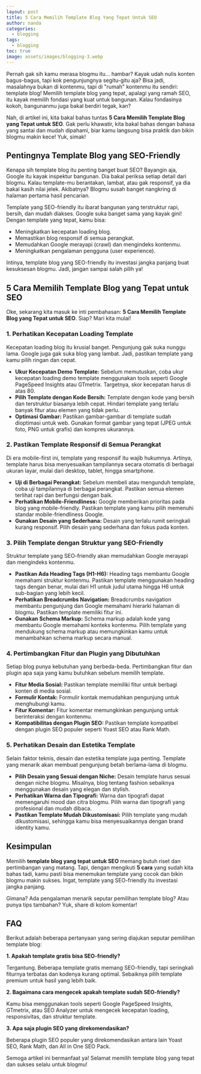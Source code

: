 ```yaml
---
layout: post
title: 5 Cara Memilih Template Blog Yang Tepat Untuk SEO
author: nanda
categories:
  - blogging
tags:
  - blogging
toc: true
image: assets/images/blogging-3.webp
---
```



Pernah gak sih kamu merasa blogmu itu... hambar? Kayak udah nulis konten bagus-bagus, tapi kok pengunjungnya segitu-gitu aja? Bisa jadi, masalahnya bukan di kontenmu, tapi di "rumah" kontenmu itu sendiri: template blog! Memilih template blog yang tepat, apalagi yang ramah SEO, itu kayak memilih fondasi yang kuat untuk bangunan. Kalau fondasinya kokoh, bangunanmu juga bakal berdiri tegak, kan?

Nah, di artikel ini, kita bakal bahas tuntas **5 Cara Memilih Template Blog yang Tepat untuk SEO**. Gak perlu khawatir, kita bakal bahas dengan bahasa yang santai dan mudah dipahami, biar kamu langsung bisa praktik dan bikin blogmu makin kece! Yuk, simak!

## Pentingnya Template Blog yang SEO-Friendly

Kenapa sih template blog itu penting banget buat SEO? Bayangin aja, Google itu kayak inspektur bangunan. Dia bakal periksa setiap detail dari blogmu. Kalau template-mu berantakan, lambat, atau gak responsif, ya dia bakal kasih nilai jelek. Akibatnya? Blogmu susah banget nangkring di halaman pertama hasil pencarian.

Template yang SEO-friendly itu ibarat bangunan yang terstruktur rapi, bersih, dan mudah diakses. Google suka banget sama yang kayak gini! Dengan template yang tepat, kamu bisa:

- Meningkatkan kecepatan loading blog.
- Memastikan blog responsif di semua perangkat.
- Memudahkan Google merayapi (crawl) dan mengindeks kontenmu.
- Meningkatkan pengalaman pengguna (user experience).

Intinya, template blog yang SEO-friendly itu investasi jangka panjang buat kesuksesan blogmu. Jadi, jangan sampai salah pilih ya!

## 5 Cara Memilih Template Blog yang Tepat untuk SEO

Oke, sekarang kita masuk ke inti pembahasan: **5 Cara Memilih Template Blog yang Tepat untuk SEO**. Siap? Mari kita mulai!

### 1\. Perhatikan Kecepatan Loading Template

Kecepatan loading blog itu krusial banget. Pengunjung gak suka nunggu lama. Google juga gak suka blog yang lambat. Jadi, pastikan template yang kamu pilih ringan dan cepat.

- **Ukur Kecepatan Demo Template:** Sebelum memutuskan, coba ukur kecepatan loading demo template menggunakan tools seperti Google PageSpeed Insights atau GTmetrix. Targetnya, skor kecepatan harus di atas 80.
- **Pilih Template dengan Kode Bersih:** Template dengan kode yang bersih dan terstruktur biasanya lebih cepat. Hindari template yang terlalu banyak fitur atau elemen yang tidak perlu.
- **Optimasi Gambar:** Pastikan gambar-gambar di template sudah dioptimasi untuk web. Gunakan format gambar yang tepat (JPEG untuk foto, PNG untuk grafis) dan kompres ukurannya.

### 2\. Pastikan Template Responsif di Semua Perangkat

Di era mobile-first ini, template yang responsif itu wajib hukumnya. Artinya, template harus bisa menyesuaikan tampilannya secara otomatis di berbagai ukuran layar, mulai dari desktop, tablet, hingga smartphone.

- **Uji di Berbagai Perangkat:** Sebelum membeli atau mengunduh template, coba uji tampilannya di berbagai perangkat. Pastikan semua elemen terlihat rapi dan berfungsi dengan baik.
- **Perhatikan Mobile-Friendliness:** Google memberikan prioritas pada blog yang mobile-friendly. Pastikan template yang kamu pilih memenuhi standar mobile-friendliness Google.
- **Gunakan Desain yang Sederhana:** Desain yang terlalu rumit seringkali kurang responsif. Pilih desain yang sederhana dan fokus pada konten.

### 3\. Pilih Template dengan Struktur yang SEO-Friendly

Struktur template yang SEO-friendly akan memudahkan Google merayapi dan mengindeks kontenmu.

- **Pastikan Ada Heading Tags (H1-H6):** Heading tags membantu Google memahami struktur kontenmu. Pastikan template menggunakan heading tags dengan benar, mulai dari H1 untuk judul utama hingga H6 untuk sub-bagian yang lebih kecil.
- **Perhatikan Breadcrumbs Navigation:** Breadcrumbs navigation membantu pengunjung dan Google memahami hierarki halaman di blogmu. Pastikan template memiliki fitur ini.
- **Gunakan Schema Markup:** Schema markup adalah kode yang membantu Google memahami konteks kontenmu. Pilih template yang mendukung schema markup atau memungkinkan kamu untuk menambahkan schema markup secara manual.

### 4\. Pertimbangkan Fitur dan Plugin yang Dibutuhkan

Setiap blog punya kebutuhan yang berbeda-beda. Pertimbangkan fitur dan plugin apa saja yang kamu butuhkan sebelum memilih template.

- **Fitur Media Sosial:** Pastikan template memiliki fitur untuk berbagi konten di media sosial.
- **Formulir Kontak:** Formulir kontak memudahkan pengunjung untuk menghubungi kamu.
- **Fitur Komentar:** Fitur komentar memungkinkan pengunjung untuk berinteraksi dengan kontenmu.
- **Kompatibilitas dengan Plugin SEO:** Pastikan template kompatibel dengan plugin SEO populer seperti Yoast SEO atau Rank Math.

### 5\. Perhatikan Desain dan Estetika Template

Selain faktor teknis, desain dan estetika template juga penting. Template yang menarik akan membuat pengunjung betah berlama-lama di blogmu.

- **Pilih Desain yang Sesuai dengan Niche:** Desain template harus sesuai dengan niche blogmu. Misalnya, blog tentang fashion sebaiknya menggunakan desain yang elegan dan stylish.
- **Perhatikan Warna dan Tipografi:** Warna dan tipografi dapat memengaruhi mood dan citra blogmu. Pilih warna dan tipografi yang profesional dan mudah dibaca.
- **Pastikan Template Mudah Dikustomisasi:** Pilih template yang mudah dikustomisasi, sehingga kamu bisa menyesuaikannya dengan brand identity kamu.

## Kesimpulan

Memilih **template blog yang tepat untuk SEO** memang butuh riset dan pertimbangan yang matang. Tapi, dengan mengikuti **5 cara** yang sudah kita bahas tadi, kamu pasti bisa menemukan template yang cocok dan bikin blogmu makin sukses. Ingat, template yang SEO-friendly itu investasi jangka panjang.

Gimana? Ada pengalaman menarik seputar pemilihan template blog? Atau punya tips tambahan? Yuk, share di kolom komentar!

## FAQ

Berikut adalah beberapa pertanyaan yang sering diajukan seputar pemilihan template blog:

**1\. Apakah template gratis bisa SEO-friendly?**

Tergantung. Beberapa template gratis memang SEO-friendly, tapi seringkali fiturnya terbatas dan kodenya kurang optimal. Sebaiknya pilih template premium untuk hasil yang lebih baik.

**2\. Bagaimana cara mengecek apakah template sudah SEO-friendly?**

Kamu bisa menggunakan tools seperti Google PageSpeed Insights, GTmetrix, atau SEO Analyzer untuk mengecek kecepatan loading, responsivitas, dan struktur template.

**3\. Apa saja plugin SEO yang direkomendasikan?**

Beberapa plugin SEO populer yang direkomendasikan antara lain Yoast SEO, Rank Math, dan All in One SEO Pack.

Semoga artikel ini bermanfaat ya! Selamat memilih template blog yang tepat dan sukses selalu untuk blogmu!
